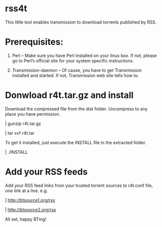 rss4t
=====

This little tool enables transmission to download torrents published by RSS.

Prerequisites:
=============================================
1. Perl – Make sure you have Perl installed on your linux box. If not, please go to Perl’s official site for your system specific instructions.

2. Transmission-daemon – Of cause, you have to get Transmission installed and started. If not, Transmission web site tells how to.

Donwload r4t.tar.gz and install
=============================================
Download the compressed file from the dist folder. Uncompress to any place you have permission.

| gunzip r4t.tar.gz

| tar xvf r4t.tar

To get it installed, just execute the INSTALL file in the extracted folder.

| ./INSTALL

Add your RSS feeds
=============================================
Add your RSS feed links from your trusted torrent sources to r4t.conf file, one link at a line. e.g.

| http://btsource1.org/rss 

| http://btsource2.org/rss

All set, happy BTing!
